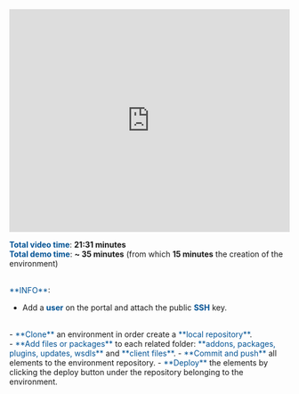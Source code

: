 <html>
 <body>
<iframe src="https://www.youtube.com/embed/K3di3QTa9vU"
width="100%" height="400" frameborder="0" allowfullscreen></iframe>
 </body>
</html>

<br>

<span style="color:#005294">**Total video time**</span>: **21:31 minutes**
<br>
<span style="color:#005294">**Total demo time**</span>: **~ 35 minutes** (from which **15 minutes** the creation of the environment)

<br>
<span style="color:#005294">**INFO**</span>:
<br>

 - Add a <span style="color:#005294">**user**</span> on the portal and attach the public <span style="color:#005294">**SSH**</span> key.
<br>
 - <span style="color:#005294">**Clone**</span> an environment in order create a <span style="color:#005294">**local repository**</span>.
<br>
 - <span style="color:#005294">**Add files or packages**</span> to each related folder: <span style="color:#005294">**addons, packages, plugins, updates, wsdls**</span> and <span style="color:#005294">**client files**</span></span>.
 - <span style="color:#005294">**Commit and push**</span> all elements to the environment repository.
 - <span style="color:#005294">**Deploy**</span> the elements by clicking the deploy button under the repository belonging to the environment.





